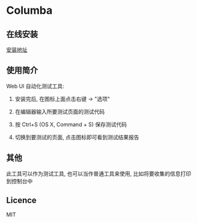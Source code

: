 Columba
===========

## 在线安装

[安装地址](https://chrome.google.com/webstore/detail/columba/fkfobnpmnhdlgfmdfiipjgfdhenlbhpo)



## 使用简介

Web UI 自动化测试工具:

1. 安装完后, 在图标上面点击右键 -> "选项"

2. 在编辑器输入所要测试页面的测试代码

3. 按 Ctrl+S (OS X, Command + S) 保存测试代码

4. 切换到要测试的页面, 点击图标即可看到测试结果报告

## 其他

此工具可以作为测试工具, 也可以当作普通工具来使用, 比如将要收集的信息打印到控制台中

## Licence

MIT



